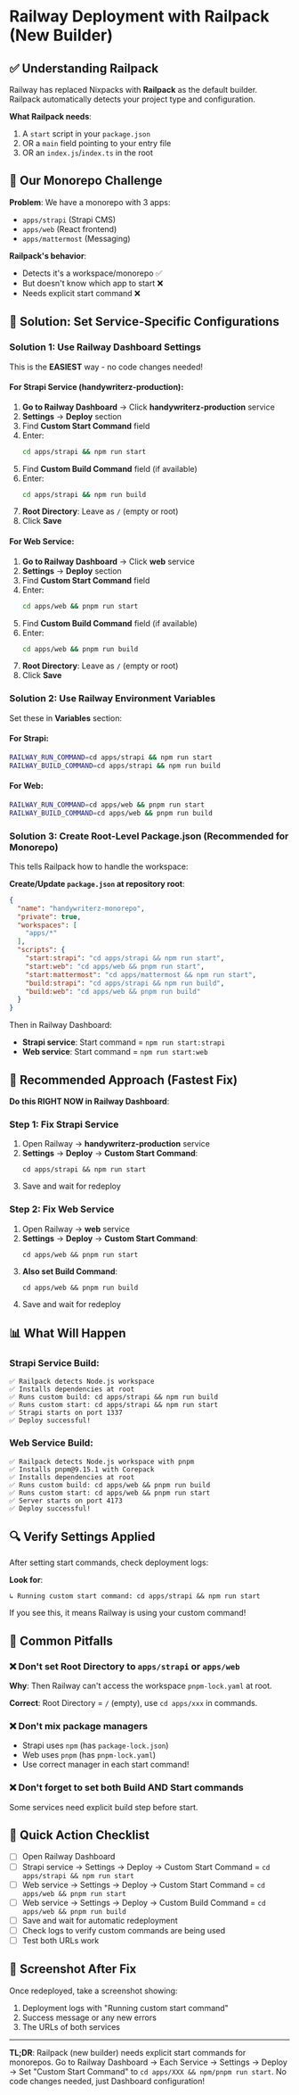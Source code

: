 # Railway Deployment with Railpack (New Builder)

## ✅ Understanding Railpack

Railway has replaced Nixpacks with **Railpack** as the default builder. Railpack automatically detects your project type and configuration.

**What Railpack needs**:
1. A `start` script in your `package.json`
2. OR a `main` field pointing to your entry file
3. OR an `index.js`/`index.ts` in the root

## 🎯 Our Monorepo Challenge

**Problem**: We have a monorepo with 3 apps:
- `apps/strapi` (Strapi CMS)
- `apps/web` (React frontend)
- `apps/mattermost` (Messaging)

**Railpack's behavior**:
- Detects it's a workspace/monorepo ✅
- But doesn't know which app to start ❌
- Needs explicit start command ❌

## 🔧 Solution: Set Service-Specific Configurations

### Solution 1: Use Railway Dashboard Settings

This is the **EASIEST** way - no code changes needed!

#### For Strapi Service (handywriterz-production):

1. **Go to Railway Dashboard** → Click **handywriterz-production** service
2. **Settings** → **Deploy** section
3. Find **Custom Start Command** field
4. Enter:
   ```bash
   cd apps/strapi && npm run start
   ```
5. Find **Custom Build Command** field (if available)
6. Enter:
   ```bash
   cd apps/strapi && npm run build
   ```
7. **Root Directory**: Leave as `/` (empty or root)
8. Click **Save**

#### For Web Service:

1. **Go to Railway Dashboard** → Click **web** service
2. **Settings** → **Deploy** section
3. Find **Custom Start Command** field
4. Enter:
   ```bash
   cd apps/web && pnpm run start
   ```
5. Find **Custom Build Command** field (if available)
6. Enter:
   ```bash
   cd apps/web && pnpm run build
   ```
7. **Root Directory**: Leave as `/` (empty or root)
8. Click **Save**

### Solution 2: Use Railway Environment Variables

Set these in **Variables** section:

#### For Strapi:
```bash
RAILWAY_RUN_COMMAND=cd apps/strapi && npm run start
RAILWAY_BUILD_COMMAND=cd apps/strapi && npm run build
```

#### For Web:
```bash
RAILWAY_RUN_COMMAND=cd apps/web && pnpm run start
RAILWAY_BUILD_COMMAND=cd apps/web && pnpm run build
```

### Solution 3: Create Root-Level Package.json (Recommended for Monorepo)

This tells Railpack how to handle the workspace:

**Create/Update `package.json` at repository root**:
```json
{
  "name": "handywriterz-monorepo",
  "private": true,
  "workspaces": [
    "apps/*"
  ],
  "scripts": {
    "start:strapi": "cd apps/strapi && npm run start",
    "start:web": "cd apps/web && pnpm run start",
    "start:mattermost": "cd apps/mattermost && npm run start",
    "build:strapi": "cd apps/strapi && npm run build",
    "build:web": "cd apps/web && pnpm run build"
  }
}
```

Then in Railway Dashboard:
- **Strapi service**: Start command = `npm run start:strapi`
- **Web service**: Start command = `npm run start:web`

## 🎯 Recommended Approach (Fastest Fix)

**Do this RIGHT NOW in Railway Dashboard**:

### Step 1: Fix Strapi Service
1. Open Railway → **handywriterz-production** service
2. **Settings** → **Deploy** → **Custom Start Command**:
   ```
   cd apps/strapi && npm run start
   ```
3. Save and wait for redeploy

### Step 2: Fix Web Service
1. Open Railway → **web** service
2. **Settings** → **Deploy** → **Custom Start Command**:
   ```
   cd apps/web && pnpm run start
   ```
3. **Also set Build Command**:
   ```
   cd apps/web && pnpm run build
   ```
4. Save and wait for redeploy

## 📊 What Will Happen

### Strapi Service Build:
```
✅ Railpack detects Node.js workspace
✅ Installs dependencies at root
✅ Runs custom build: cd apps/strapi && npm run build
✅ Runs custom start: cd apps/strapi && npm run start
✅ Strapi starts on port 1337
✅ Deploy successful!
```

### Web Service Build:
```
✅ Railpack detects Node.js workspace with pnpm
✅ Installs pnpm@9.15.1 with Corepack
✅ Installs dependencies at root
✅ Runs custom build: cd apps/web && pnpm run build
✅ Runs custom start: cd apps/web && pnpm run start
✅ Server starts on port 4173
✅ Deploy successful!
```

## 🔍 Verify Settings Applied

After setting start commands, check deployment logs:

**Look for**:
```
↳ Running custom start command: cd apps/strapi && npm run start
```

If you see this, it means Railway is using your custom command!

## 🚨 Common Pitfalls

### ❌ Don't set Root Directory to `apps/strapi` or `apps/web`
**Why**: Then Railway can't access the workspace `pnpm-lock.yaml` at root.

**Correct**: Root Directory = `/` (empty), use `cd apps/xxx` in commands.

### ❌ Don't mix package managers
- Strapi uses `npm` (has `package-lock.json`)
- Web uses `pnpm` (has `pnpm-lock.yaml`)
- Use correct manager in each start command!

### ❌ Don't forget to set both Build AND Start commands
Some services need explicit build step before start.

## 🎯 Quick Action Checklist

- [ ] Open Railway Dashboard
- [ ] Strapi service → Settings → Deploy → Custom Start Command = `cd apps/strapi && npm run start`
- [ ] Web service → Settings → Deploy → Custom Start Command = `cd apps/web && pnpm run start`
- [ ] Web service → Settings → Deploy → Custom Build Command = `cd apps/web && pnpm run build`
- [ ] Save and wait for automatic redeployment
- [ ] Check logs to verify custom commands are being used
- [ ] Test both URLs work

## 📱 Screenshot After Fix

Once redeployed, take a screenshot showing:
1. Deployment logs with "Running custom start command"
2. Success message or any new errors
3. The URLs of both services

---

**TL;DR**: Railpack (new builder) needs explicit start commands for monorepos. Go to Railway Dashboard → Each Service → Settings → Deploy → Set "Custom Start Command" to `cd apps/XXX && npm/pnpm run start`. No code changes needed, just Dashboard configuration!

